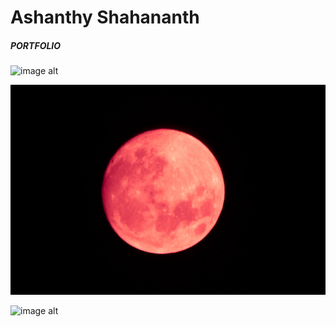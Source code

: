# Ashanthy Shahananth
##### PORTFOLIO

![image alt](https://github.com/iamapsyop/iamapsyop.github.io/blob/5980517b2d162aad1c45ed7832d4d958f320c800/_MG_1123.jpg) 

![image alt](https://github.com/iamapsyop/iamapsyop.github.io/blob/cef535a3e1cbbaf2b2519233a8e2fdd5ee176444/_MG_0936-3.jpg)

![image alt](https://github.com/iamapsyop/iamapsyop.github.io/blob/6ff82022eefb20f330f7fde26597205962458615/IMG_9513.JPG)

